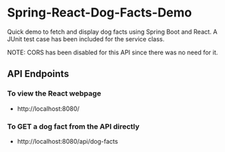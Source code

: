 # Spring-React-Dog-Facts-Demo
Quick demo to fetch and display dog facts using Spring Boot and React. A JUnit test case has been included for the service class.

NOTE: CORS has been disabled for this API since there was no need for it.

## API Endpoints
### To view the React webpage
- http://localhost:8080/

### To GET a dog fact from the API directly
- http://localhost:8080/api/dog-facts
